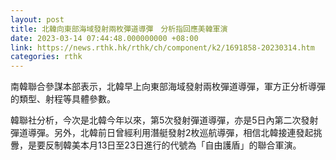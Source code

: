 ```yaml
---
layout: post
title: 北韓向東部海域發射兩枚彈道導彈　分析指回應美韓軍演
date: 2023-03-14 07:44:48.000000000 +08:00
link: https://news.rthk.hk/rthk/ch/component/k2/1691858-20230314.htm
categories: rthk
---
```


南韓聯合參謀本部表示，北韓早上向東部海域發射兩枚彈道導彈，軍方正分析導彈的類型、射程等具體參數。

韓聯社分析，今次是北韓今年以來，第5次發射彈道導彈，亦是5日內第二次發射彈道導彈。另外，北韓前日曾經利用潛艇發射2枚巡航導彈，相信北韓接連發起挑釁，是要反制韓美本月13日至23日進行的代號為「自由護盾」的聯合軍演。
